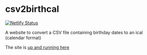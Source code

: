 # csv2birthcal

[![Netlify Status](https://api.netlify.com/api/v1/badges/66521d4b-72fc-4c36-8bda-567b30492518/deploy-status)](https://app.netlify.com/sites/csv2birthcal/deploys)

A website to convert a CSV file containing birthday dates to an ical (calendar format)

The site is [up and running here](https://csv2birthcal.netlify.app/)

